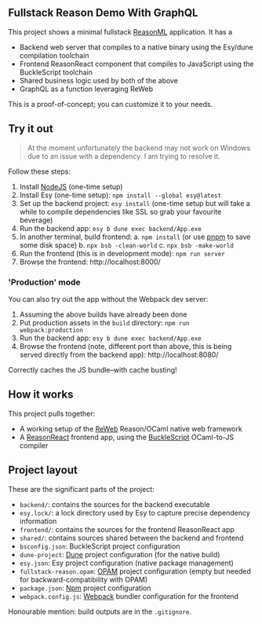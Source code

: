 ## Fullstack Reason Demo With GraphQL

This project shows a minimal fullstack
[ReasonML](https://reasonml.github.io/) application. It has a

- Backend web server that compiles to a native binary using the Esy/dune
  compilation toolchain
- Frontend ReasonReact component that compiles to JavaScript using the
  BuckleScript toolchain
- Shared business logic used by both of the above
- GraphQL as a function leveraging ReWeb

This is a proof-of-concept; you can customize it to your needs.

## Try it out

> At the moment unfortunately the backend may not work on Windows due to
> an issue with a dependency. I am trying to resolve it.

Follow these steps:

1. Install [NodeJS](https://nodejs.org/en/) (one-time setup)
1. Install Esy (one-time setup): `npm install --global esy@latest`
1. Set up the backend project: `esy install` (one-time setup but will
   take a while to compile dependencies like SSL so grab your favourite
   beverage)
1. Run the backend app: `esy b dune exec backend/App.exe`
1. In another terminal, build frontend:
   a. `npm install` (or use [pnpm](https://pnpm.js.org/) to save some disk space)
   b. `npx bsb -clean-world`
   c. `npx bsb -make-world`
1. Run the frontend (this is in development mode): `npm run server`
1. Browse the frontend: http://localhost:8000/

### 'Production' mode

You can also try out the app without the Webpack dev server:

1. Assuming the above builds have already been done
1. Put production assets in the `build` directory:
   `npm run webpack:production`
1. Run the backend app: `esy b dune exec backend/App.exe`
1. Browse the frontend (note, different port than above, this is being
   served directly from the backend app): http://localhost:8080/

Correctly caches the JS bundle–with cache busting!

## How it works

This project pulls together:

- A working setup of the [ReWeb](https://github.com/yawaramin/re-web/)
  Reason/OCaml native web framework
- A [ReasonReact](https://reasonml.github.io/reason-react/) frontend app,
  using the [BuckleScript](https://bucklescript.github.io/) OCaml-to-JS
  compiler

## Project layout

These are the significant parts of the project:

- `backend/`: contains the sources for the backend executable
- `esy.lock/`: a lock directory used by Esy to capture precise dependency
  information
- `frontend/`: contains the sources for the frontend ReasonReact app
- `shared/`: contains sources shared between the backend and frontend
- `bsconfig.json`: BuckleScript project configuration
- `dune-project`: [Dune](https://dune.build/) project configuration (for
  the native build)
- `esy.json`: Esy project configuration (native package management)
- `fullstack-reason.opam`: [OPAM](http://opam.ocaml.org/) project
  configuration (empty but needed for backward-compatibility with OPAM)
- `package.json`: [Npm](https://www.npmjs.com/) project configuration
- `webpack.config.js`: [Webpack](https://webpack.js.org/) bundler
  configuration for the frontend

Honourable mention: build outputs are in the `.gitignore`.
